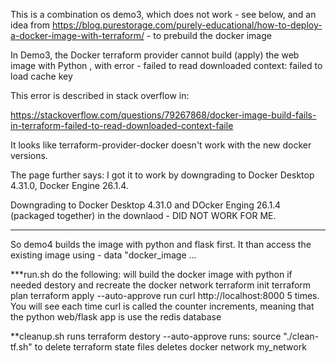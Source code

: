 This is a combination os demo3, which does not work - see below,
and an idea from https://blog.purestorage.com/purely-educational/how-to-deploy-a-docker-image-with-terraform/ - to prebuild the docker image

In Demo3, the Docker terraform provider cannot build (apply) the web image with Python , with error - 
    failed to read downloaded context: failed to load cache key

This error is described in stack overflow in: 

https://stackoverflow.com/questions/79267868/docker-image-build-fails-in-terraform-failed-to-read-downloaded-context-faile

It looks like terraform-provider-docker doesn't work with the new docker versions. 

The page further says:
I got it to work by downgrading to Docker Desktop 4.31.0, Docker Engine 26.1.4.

Downgrading to Docker Desktop 4.31.0 and DOcker Enging 26.1.4 (packaged together)
in the downlaod - DID NOT WORK FOR ME.

---------------------

So demo4 builds the image with python and flask first. It than access the existing image using  - data "docker_image ... 

***run.sh do the following:
will build the docker image with python if needed
destory and recreate the docker network
terraform init
terraform plan
terraform apply --auto-approve
run curl http://localhost:8000 5 times. 
    You will see each time curl is called the counter increments,
    meaning that the python web/flask app is use the redis database

**cleanup.sh runs
terraform destory --auto-approve
runs: source "./clean-tf.sh" to delete terraform state files
deletes docker network my_network